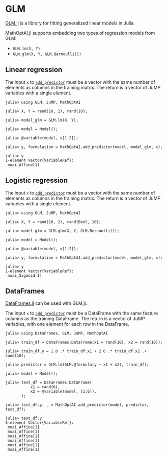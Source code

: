 # GLM

[GLM.jl](https://github.com/JuliaStats/GLM.jl) is a library for fitting
generalized linear models in Julia.

MathOptAI.jl supports embedding two types of regression models from GLM:

 * `GLM.lm(X, Y)`
 * `GLM.glm(X, Y, GLM.Bernoulli())`

## Linear regression

The input `x` to [`add_predictor`](@ref) must be a vector with the same number
of elements as columns in the training matrix. The return is a vector of JuMP
variables with a single element.

```jldoctest
julia> using GLM, JuMP, MathOptAI

julia> X, Y = rand(10, 2), rand(10);

julia> model_glm = GLM.lm(X, Y);

julia> model = Model();

julia> @variable(model, x[1:2]);

julia> y, formulation = MathOptAI.add_predictor(model, model_glm, x);

julia> y
1-element Vector{VariableRef}:
 moai_Affine[1]
```

## Logistic regression

The input `x` to [`add_predictor`](@ref) must be a vector with the same number
of elements as columns in the training matrix. The return is a vector of JuMP
variables with a single element.

```jldoctest
julia> using GLM, JuMP, MathOptAI

julia> X, Y = rand(10, 2), rand(Bool, 10);

julia> model_glm = GLM.glm(X, Y, GLM.Bernoulli());

julia> model = Model();

julia> @variable(model, x[1:2]);

julia> y, formulation = MathOptAI.add_predictor(model, model_glm, x);

julia> y
1-element Vector{VariableRef}:
 moai_Sigmoid[1]
```

## DataFrames

[DataFrames.jl](https://github.com/JuliaData/DataFrames.jl) can be used with
GLM.jl.

The input `x` to [`add_predictor`](@ref) must be a DataFrame with the same
feature columns as the training DataFrame. The return is a vector of JuMP
variables, with one element for each row in the DataFrame.

```jldoctest
julia> using DataFrames, GLM, JuMP, MathOptAI

julia> train_df = DataFrames.DataFrame(x1 = rand(10), x2 = rand(10));

julia> train_df.y = 1.0 .* train_df.x1 + 2.0 .* train_df.x2 .+ rand(10);

julia> predictor = GLM.lm(GLM.@formula(y ~ x1 + x2), train_df);

julia> model = Model();

julia> test_df = DataFrames.DataFrame(
           x1 = rand(6),
           x2 = @variable(model, [1:6]),
       );

julia> test_df.y, _ = MathOptAI.add_predictor(model, predictor, test_df);

julia> test_df.y
6-element Vector{VariableRef}:
 moai_Affine[1]
 moai_Affine[1]
 moai_Affine[1]
 moai_Affine[1]
 moai_Affine[1]
 moai_Affine[1]
```

